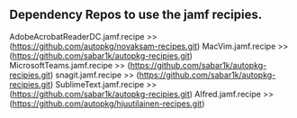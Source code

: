 ## Dependency Repos to use the jamf recipies. 
AdobeAcrobatReaderDC.jamf.recipe >> (https://github.com/autopkg/novaksam-recipes.git)
MacVim.jamf.recipe >> (https://github.com/sabar1k/autopkg-recipies.git)
MicrosoftTeams.jamf.recipe >> (https://github.com/sabar1k/autopkg-recipies.git)
snagit.jamf.recipe >> (https://github.com/sabar1k/autopkg-recipies.git)
SublimeText.jamf.recipe >> (https://github.com/sabar1k/autopkg-recipies.git)
AIfred.jamf.recipe >> (https://github.com/autopkg/hjuutilainen-recipes.git)



